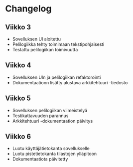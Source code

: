 # Changelog

## Viikko 3
- Sovelluksen UI aloitettu
- Pelilogiikka tehty toimimaan tekstipohjaisesti
- Testattu pelilogiikan toimivuutta

## Viikko 4
- Sovelluksen UIn ja pelilogiikan refaktorointi
- Dokumentaatioon lisätty alustava arkkitehtuuri -tiedosto

## Viikko 5
- Sovelluksen pelilogiikan viimeistelyä
- Testikattavuuden parannus
- Arkkitehtuuri -dokumentaation päivitys

## Viikko 6
- Luotu käyttäjätietokanta sovellukselle
- Luotu pistetietokanta tilastojen ylläpitoon
- Dokumentaatiota päivitetty